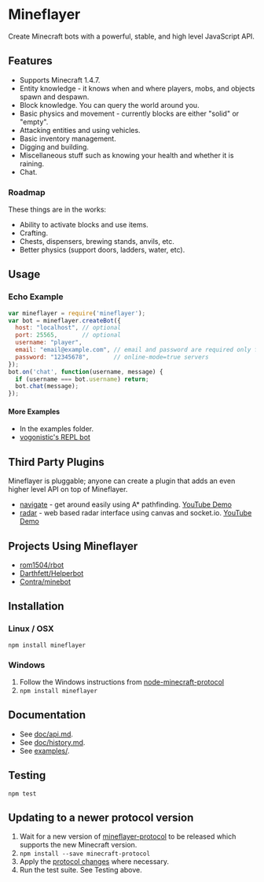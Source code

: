 # Mineflayer

Create Minecraft bots with a powerful, stable, and high level JavaScript API.

## Features

 * Supports Minecraft 1.4.7.
 * Entity knowledge - it knows when and where players, mobs, and objects spawn
   and despawn.
 * Block knowledge. You can query the world around you.
 * Basic physics and movement - currently blocks are either "solid" or "empty".
 * Attacking entities and using vehicles.
 * Basic inventory management.
 * Digging and building.
 * Miscellaneous stuff such as knowing your health and whether it is raining.
 * Chat.

### Roadmap

These things are in the works:

 * Ability to activate blocks and use items.
 * Crafting.
 * Chests, dispensers, brewing stands, anvils, etc.
 * Better physics (support doors, ladders, water, etc).

## Usage

### Echo Example
```js
var mineflayer = require('mineflayer');
var bot = mineflayer.createBot({
  host: "localhost", // optional
  port: 25565,       // optional
  username: "player",
  email: "email@example.com", // email and password are required only for
  password: "12345678",       // online-mode=true servers
});
bot.on('chat', function(username, message) {
  if (username === bot.username) return;
  bot.chat(message);
});
```

#### More Examples

 * In the examples folder.
 * [vogonistic's REPL bot](https://gist.github.com/4631678)

## Third Party Plugins

Mineflayer is pluggable; anyone can create a plugin that adds an even
higher level API on top of Mineflayer.

 * [navigate](https://github.com/superjoe30/mineflayer-navigate/) - get around
   easily using A* pathfinding. [YouTube Demo](http://www.youtube.com/watch?v=O6lQdmRz8eE)
 * [radar](https://github.com/superjoe30/mineflayer-radar/) - web based radar
   interface using canvas and socket.io. [YouTube Demo](http://www.youtube.com/watch?v=FjDmAfcVulQ)

## Projects Using Mineflayer

 * [rom1504/rbot](https://github.com/rom1504/rbot)
 * [Darthfett/Helperbot](https://github.com/Darthfett/Helperbot)
 * [Contra/minebot](https://github.com/Contra/minebot)

## Installation

### Linux / OSX

`npm install mineflayer`

### Windows

1. Follow the Windows instructions from
   [node-minecraft-protocol](https://github.com/superjoe30/node-minecraft-protocol#windows)
2. `npm install mineflayer`

## Documentation

 * See [doc/api.md](https://github.com/superjoe30/mineflayer/blob/master/doc/api.md).
 * See [doc/history.md](https://github.com/superjoe30/mineflayer/blob/master/doc/history.md).
 * See [examples/](https://github.com/superjoe30/mineflayer/tree/master/examples).

## Testing

`npm test`

## Updating to a newer protocol version

1. Wait for a new version of
   [mineflayer-protocol](https://github.com/superjoe30/node-minecraft-protocol)
   to be released which supports the new Minecraft version.
2. `npm install --save minecraft-protocol`
3. Apply the [protocol changes](http://wiki.vg/Protocol_History) where necessary.
4. Run the test suite. See Testing above.
